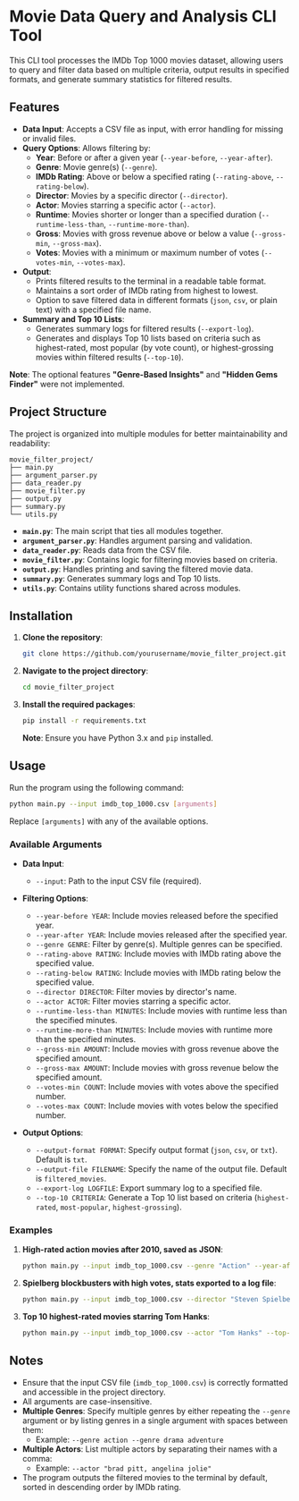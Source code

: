 
# Movie Data Query and Analysis CLI Tool

This CLI tool processes the IMDb Top 1000 movies dataset, allowing users to query and filter data based on multiple criteria, output results in specified formats, and generate summary statistics for filtered results.

## Features

- **Data Input**: Accepts a CSV file as input, with error handling for missing or invalid files.
- **Query Options**: Allows filtering by:
  - **Year**: Before or after a given year (`--year-before`, `--year-after`).
  - **Genre**: Movie genre(s) (`--genre`).
  - **IMDb Rating**: Above or below a specified rating (`--rating-above`, `--rating-below`).
  - **Director**: Movies by a specific director (`--director`).
  - **Actor**: Movies starring a specific actor (`--actor`).
  - **Runtime**: Movies shorter or longer than a specified duration (`--runtime-less-than`, `--runtime-more-than`).
  - **Gross**: Movies with gross revenue above or below a value (`--gross-min`, `--gross-max`).
  - **Votes**: Movies with a minimum or maximum number of votes (`--votes-min`, `--votes-max`).
- **Output**:
  - Prints filtered results to the terminal in a readable table format.
  - Maintains a sort order of IMDb rating from highest to lowest.
  - Option to save filtered data in different formats (`json`, `csv`, or plain text) with a specified file name.
- **Summary and Top 10 Lists**:
  - Generates summary logs for filtered results (`--export-log`).
  - Generates and displays Top 10 lists based on criteria such as highest-rated, most popular (by vote count), or highest-grossing movies within filtered results (`--top-10`).

**Note**: The optional features **"Genre-Based Insights"** and **"Hidden Gems Finder"** were not implemented.

## Project Structure

The project is organized into multiple modules for better maintainability and readability:

```
movie_filter_project/
├── main.py
├── argument_parser.py
├── data_reader.py
├── movie_filter.py
├── output.py
├── summary.py
└── utils.py
```

- **`main.py`**: The main script that ties all modules together.
- **`argument_parser.py`**: Handles argument parsing and validation.
- **`data_reader.py`**: Reads data from the CSV file.
- **`movie_filter.py`**: Contains logic for filtering movies based on criteria.
- **`output.py`**: Handles printing and saving the filtered movie data.
- **`summary.py`**: Generates summary logs and Top 10 lists.
- **`utils.py`**: Contains utility functions shared across modules.

## Installation

1. **Clone the repository**:

   ```bash
   git clone https://github.com/yourusername/movie_filter_project.git
   ```

2. **Navigate to the project directory**:

   ```bash
   cd movie_filter_project
   ```

3. **Install the required packages**:

   ```bash
   pip install -r requirements.txt
   ```

   **Note**: Ensure you have Python 3.x and `pip` installed.

## Usage

Run the program using the following command:

```bash
python main.py --input imdb_top_1000.csv [arguments]
```

Replace `[arguments]` with any of the available options.

### Available Arguments

- **Data Input**:
  - `--input`: Path to the input CSV file (required).

- **Filtering Options**:
  - `--year-before YEAR`: Include movies released before the specified year.
  - `--year-after YEAR`: Include movies released after the specified year.
  - `--genre GENRE`: Filter by genre(s). Multiple genres can be specified.
  - `--rating-above RATING`: Include movies with IMDb rating above the specified value.
  - `--rating-below RATING`: Include movies with IMDb rating below the specified value.
  - `--director DIRECTOR`: Filter movies by director's name.
  - `--actor ACTOR`: Filter movies starring a specific actor.
  - `--runtime-less-than MINUTES`: Include movies with runtime less than the specified minutes.
  - `--runtime-more-than MINUTES`: Include movies with runtime more than the specified minutes.
  - `--gross-min AMOUNT`: Include movies with gross revenue above the specified amount.
  - `--gross-max AMOUNT`: Include movies with gross revenue below the specified amount.
  - `--votes-min COUNT`: Include movies with votes above the specified number.
  - `--votes-max COUNT`: Include movies with votes below the specified number.

- **Output Options**:
  - `--output-format FORMAT`: Specify output format (`json`, `csv`, or `txt`). Default is `txt`.
  - `--output-file FILENAME`: Specify the name of the output file. Default is `filtered_movies`.
  - `--export-log LOGFILE`: Export summary log to a specified file.
  - `--top-10 CRITERIA`: Generate a Top 10 list based on criteria (`highest-rated`, `most-popular`, `highest-grossing`).

### Examples

1. **High-rated action movies after 2010, saved as JSON**:

   ```bash
   python main.py --input imdb_top_1000.csv --genre "Action" --year-after 2010 --rating-above 8 --output-format json --output-file top_action_movies.json
   ```

2. **Spielberg blockbusters with high votes, stats exported to a log file**:

   ```bash
   python main.py --input imdb_top_1000.csv --director "Steven Spielberg" --gross-min 50000000 --votes-min 200000 --output-format csv --output-file spielberg_blockbusters.csv --export-log movie_summary_log.txt
   ```

3. **Top 10 highest-rated movies starring Tom Hanks**:

   ```bash
   python main.py --input imdb_top_1000.csv --actor "Tom Hanks" --top-10 highest-rated
   ```

## Notes

- Ensure that the input CSV file (`imdb_top_1000.csv`) is correctly formatted and accessible in the project directory.
- All arguments are case-insensitive.
- **Multiple Genres**: Specify multiple genres by either repeating the `--genre` argument or by listing genres in a single argument with spaces between them:
  - Example: `--genre action --genre drama adventure`
- **Multiple Actors**: List multiple actors by separating their names with a comma:
  - Example: `--actor "brad pitt, angelina jolie"`
- The program outputs the filtered movies to the terminal by default, sorted in descending order by IMDb rating.


